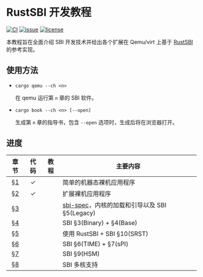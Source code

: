 ﻿# RustSBI 开发教程

[![CI](https://github.com/YdrMaster/rustsbi-tutorial/actions/workflows/workflow.yml/badge.svg?branch=main)](https://github.com/YdrMaster/rustsbi-tutorial/actions)
[![issue](https://img.shields.io/github/issues/YdrMaster/rustsbi-tutorial)](https://github.com/YdrMaster/rustsbi-tutorial/issues)
[![license](https://img.shields.io/github/license/YdrMaster/rustsbi-tutorial)](LICENSE)

本教程旨在全面介绍 SBI 开发技术并给出各个扩展在 Qemu/virt 上基于 [RustSBI](https://crates.io/crates/rustsbi) 的参考实现。

## 使用方法

- `cargo qemu --ch <n>`

  在 qemu 运行第 `n` 章的 SBI 软件。

- `cargo book --ch <n> [--open]`

  生成第 `n` 章的指导书，包含 `--open` 选项时，生成后将在浏览器打开。

## 进度

| 章节     | 代码 | 教程 | 主要内容
|:-------:|:---:|:---:|-
|[§1](ch1)|  ✓  |     | 简单的机器态裸机应用程序
|[§2](ch2)|  ✓  |     | 扩展裸机应用程序
|[§3](ch3)|     |     | [sbi-spec](https://crates.io/crates/sbi-spec)，内核的加载和引导以及 SBI §5(Legacy)
|[§4](ch4)|     |     | SBI §3(Binary) + §4(Base)
|[§5](ch5)|     |     | 使用 RustSBI + SBI §10(SRST)
|[§6](ch6)|     |     | SBI §6(TIME) + §7(sPI)
|[§7](ch7)|     |     | SBI §9(HSM)
|[§8](ch8)|     |     | SBI 多核支持

